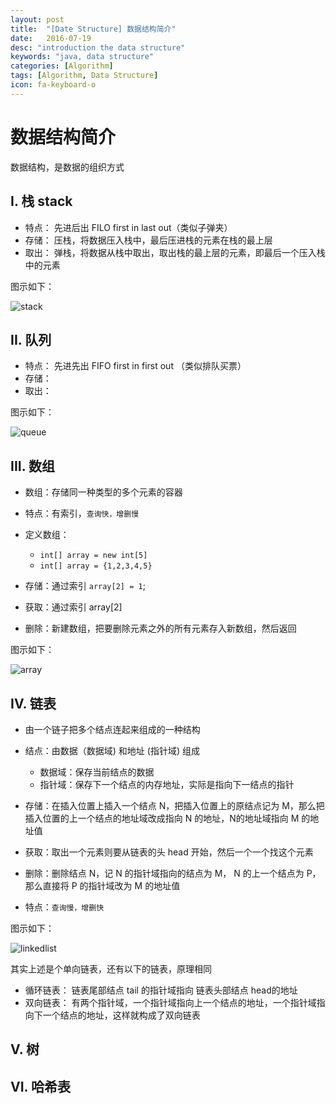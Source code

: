 ```yaml
---
layout: post
title:  "[Date Structure] 数据结构简介"
date:   2016-07-19
desc: "introduction the data structure"
keywords: "java, data structure"
categories: [Algorithm]
tags: [Algorithm, Data Structure]
icon: fa-keyboard-o
---
```


# 数据结构简介

数据结构，是数据的组织方式

## I. 栈 stack

-	特点： 先进后出 FILO first in last out（类似子弹夹）
-	存储： 压栈，将数据压入栈中，最后压进栈的元素在栈的最上层
-	取出： 弹栈，将数据从栈中取出，取出栈的最上层的元素，即最后一个压入栈中的元素

图示如下：

![stack]( https://zhengshuaipeng.github.io/static/img/blog/2016/07/stack.png)


## II. 队列

-	特点： 先进先出 FIFO first in first out （类似排队买票）
-	存储：
-	取出：

图示如下：

![queue]( https://zhengshuaipeng.github.io/static/img/blog/2016/07/queue.png)

## III. 数组

-	数组：存储同一种类型的多个元素的容器
-	特点：有索引，```查询快，增删慢```
-	定义数组：
	-	```int[] array = new int[5]```
	-	```int[] array = {1,2,3,4,5}```

-	存储：通过索引 ```array[2] = 1```;
-	获取：通过索引 array[2]
-	删除：新建数组，把要删除元素之外的所有元素存入新数组，然后返回

图示如下：

![array]( https://zhengshuaipeng.github.io/static/img/blog/2016/07/array.png)

## IV. 链表

-	由一个链子把多个结点连起来组成的一种结构
-	结点：由数据（数据域) 和地址 (指针域) 组成
	-	数据域：保存当前结点的数据
	-	指针域：保存下一个结点的内存地址，实际是指向下一结点的指针

-	存储：在插入位置上插入一个结点 N，把插入位置上的原结点记为 M，那么把插入位置的上一个结点的地址域改成指向 N 的地址，N的地址域指向 M 的地址值
-	获取：取出一个元素则要从链表的头 head 开始，然后一个一个找这个元素
-	删除：删除结点 N，记 N 的指针域指向的结点为 M， N 的上一个结点为 P， 那么直接将 P 的指针域改为 M 的地址值
-	特点：```查询慢，增删快```

图示如下：

![linkedlist]( https://zhengshuaipeng.github.io/static/img/blog/2016/07/linkedlist.png)

其实上述是个单向链表，还有以下的链表，原理相同

-	循环链表： 链表尾部结点 tail 的指针域指向 链表头部结点 head的地址
-	双向链表： 有两个指针域，一个指针域指向上一个结点的地址，一个指针域指向下一个结点的地址，这样就构成了双向链表

## V. 树

## VI. 哈希表



